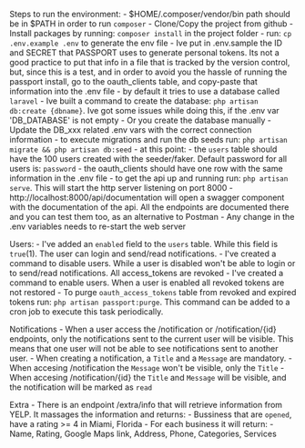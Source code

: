 Steps to run the environment:
    - $HOME/.composer/vendor/bin path should be in $PATH in order to run `composer`
    - Clone/Copy the project from github
    - Install packages by running: `composer install` in the project folder
    - run: `cp .env.example .env` to generate the env file
        - Ive put in .env.sample the ID and SECRET that PASSPORT uses to generate personal tokens. Its not a good practice to put that info in a file that is tracked by the version control, but, since this is a test, and in order to avoid you the hassle of running the passport install, go to the oauth_clients table, and copy-paste that information into the .env file
    - by default it tries to use a database called `laravel`
        - Ive built a command to create the database: `php artisan db:create {dbname}`. Ive got some issues while doing this, if the .env var 'DB_DATABASE' is not empty
        - Or you create the database manually
        - Update the DB_xxx related .env vars with the correct connection information
    - to execute migrations and run the db seeds run: `php artisan migrate && php artisan db:seed`
    - at this point:
        - the `users` table should have the 100 users created with the seeder/faker. Default password for all users is: `password`
        - the oauth_clients should have one row with the same information in the .env file
    - to get the api up and running run: `php artisan serve`. This will start the http server listening on port 8000
    - http://localhost:8000/api/documentation will open a swagger component with the documentation of the api. All the endpoints are documented there and you can test them too, as an alternative to Postman
    - Any change in the .env variables needs to re-start the web server

Users:
    - I've added an `enabled` field to the `users` table. While this field is `true`(1). The user can login and send/read notifications.
    - I've created a command to disable users. While a user is disabled won't be able to login or to send/read notifications. All access_tokens are revoked
    - I've created a command to enable users. When a user is enabled all revoked tokens are not restored
    - To purge `oauth_access_tokens` table from revoked and expired tokens run: `php artisan passport:purge`. This command can be added to a cron job to execute this task periodically.

Notifications
    - When a user access the /notification or /notification/{id} endpoints, only the notifications sent to the current user will be visible. This means that one user will not be able to see notifications sent to another user.
    - When creating a notification, a `Title` and a `Message` are mandatory.
    - When accesing /notification the `Message` won't be visible, only the `Title`
    - When accesing /notification/{id} the `Title` and `Message` will be visible, and the notification will be marked as `read`

Extra
    - There is an endpoint /extra/info that will retrieve information from YELP. It massages the information and returns:
        - Bussiness that are `opened`, have a rating >= 4 in Miami, Florida
        - For each business it will return:
            - Name, Rating, Google Maps link, Address, Phone, Categories, Services